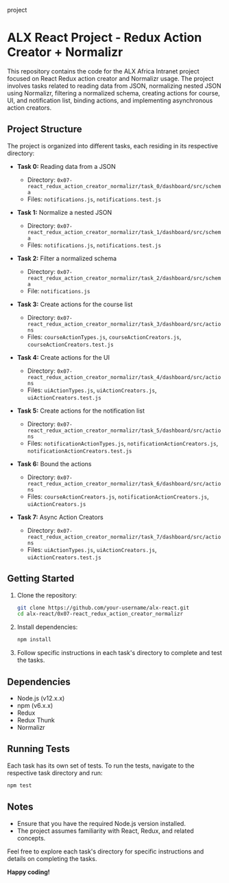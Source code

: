 project
# ALX React Project - Redux Action Creator + Normalizr

This repository contains the code for the ALX Africa Intranet project focused on React Redux action creator and Normalizr usage. The project involves tasks related to reading data from JSON, normalizing nested JSON using Normalizr, filtering a normalized schema, creating actions for course, UI, and notification list, binding actions, and implementing asynchronous action creators.

## Project Structure

The project is organized into different tasks, each residing in its respective directory:

- **Task 0:** Reading data from a JSON
  - Directory: `0x07-react_redux_action_creator_normalizr/task_0/dashboard/src/schema`
  - Files: `notifications.js`, `notifications.test.js`

- **Task 1:** Normalize a nested JSON
  - Directory: `0x07-react_redux_action_creator_normalizr/task_1/dashboard/src/schema`
  - Files: `notifications.js`, `notifications.test.js`

- **Task 2:** Filter a normalized schema
  - Directory: `0x07-react_redux_action_creator_normalizr/task_2/dashboard/src/schema`
  - File: `notifications.js`

- **Task 3:** Create actions for the course list
  - Directory: `0x07-react_redux_action_creator_normalizr/task_3/dashboard/src/actions`
  - Files: `courseActionTypes.js`, `courseActionCreators.js`, `courseActionCreators.test.js`

- **Task 4:** Create actions for the UI
  - Directory: `0x07-react_redux_action_creator_normalizr/task_4/dashboard/src/actions`
  - Files: `uiActionTypes.js`, `uiActionCreators.js`, `uiActionCreators.test.js`

- **Task 5:** Create actions for the notification list
  - Directory: `0x07-react_redux_action_creator_normalizr/task_5/dashboard/src/actions`
  - Files: `notificationActionTypes.js`, `notificationActionCreators.js`, `notificationActionCreators.test.js`

- **Task 6:** Bound the actions
  - Directory: `0x07-react_redux_action_creator_normalizr/task_6/dashboard/src/actions`
  - Files: `courseActionCreators.js`, `notificationActionCreators.js`, `uiActionCreators.js`

- **Task 7:** Async Action Creators
  - Directory: `0x07-react_redux_action_creator_normalizr/task_7/dashboard/src/actions`
  - Files: `uiActionTypes.js`, `uiActionCreators.js`, `uiActionCreators.test.js`

## Getting Started

1. Clone the repository:

   ```bash
   git clone https://github.com/your-username/alx-react.git
   cd alx-react/0x07-react_redux_action_creator_normalizr
   ```

2. Install dependencies:

   ```bash
   npm install
   ```

3. Follow specific instructions in each task's directory to complete and test the tasks.

## Dependencies

- Node.js (v12.x.x)
- npm (v6.x.x)
- Redux
- Redux Thunk
- Normalizr

## Running Tests

Each task has its own set of tests. To run the tests, navigate to the respective task directory and run:

```bash
npm test
```

## Notes

- Ensure that you have the required Node.js version installed.
- The project assumes familiarity with React, Redux, and related concepts.

Feel free to explore each task's directory for specific instructions and details on completing the tasks.

**Happy coding!**